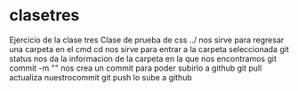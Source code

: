 # clasetres
Ejercicio de la clase tres
Clase de prueba de css
../ nos sirve para regresar una carpeta en el cmd
cd nos sirve para entrar a la carpeta seleccionada
git status nos da la informacion de la carpeta en la que nos encontramos
git commit -m "" nos crea un commit para poder subirlo a github
git pull actualiza nuestrocommit
git push lo sube a github
